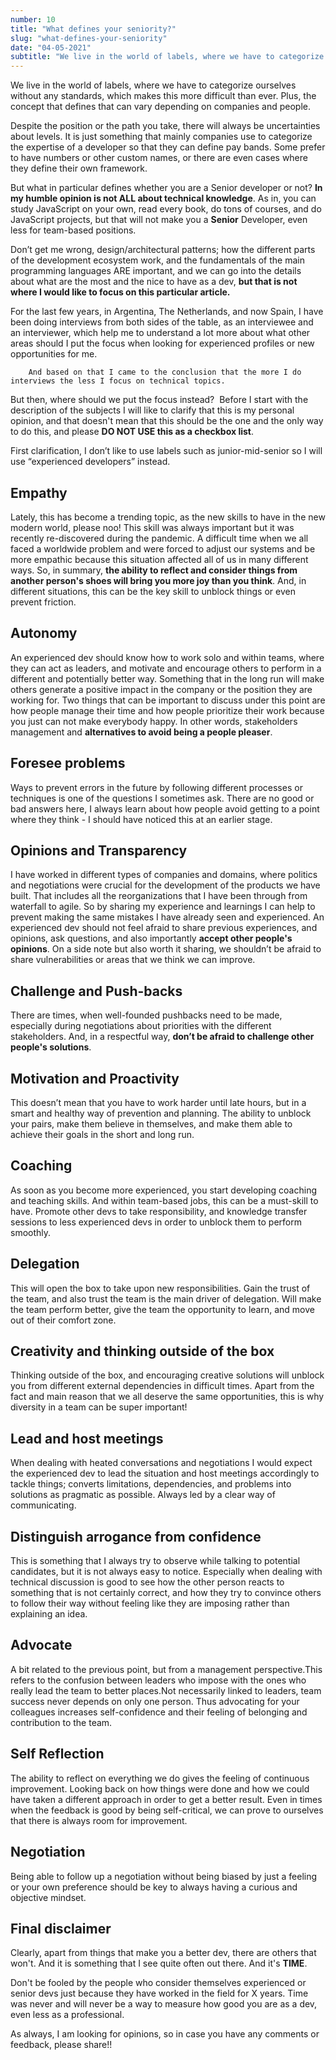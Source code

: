 ```yaml
---
number: 10
title: "What defines your seniority?"
slug: "what-defines-your-seniority"
date: "04-05-2021"
subtitle: "We live in the world of labels, where we have to categorize ourselves without any standards, which makes this more difficult than ever. Plus, the concept that defines that can vary depending on companies and people."
---
```


We live in the world of labels, where we have to categorize ourselves without any standards, which makes this more difficult than ever. Plus, the concept that defines that can vary depending on companies and people.

Despite the position or the path you take, there will always be uncertainties about levels. It is just something that mainly companies use to categorize the expertise of a developer so that they can define pay bands. Some prefer to have numbers or other custom names, or there are even cases where they define their own framework.

But what in particular defines whether you are a Senior developer or not? **In my humble opinion is not ALL about technical knowledge**. As in, you can study JavaScript on your own, read every book, do tons of courses, and do JavaScript projects, but that will not make you a **Senior** Developer, even less for team-based positions.

Don’t get me wrong, design/architectural patterns; how the different parts of the development ecosystem work, and the fundamentals of the main programming languages ARE important, and we can go into the details about what are the most and the nice to have as a dev, **but that is not where I would like to focus on this particular article.**

For the last few years, in Argentina, The Netherlands, and now Spain, I have been doing interviews from both sides of the table, as an interviewee and an interviewer, which help me to understand a lot more about what other areas should I put the focus when looking for experienced profiles or new opportunities for me.

        And based on that I came to the conclusion that the more I do interviews the less I focus on technical topics.

But then, where should we put the focus instead?  Before I start with the description of the subjects I will like to clarify that this is my personal opinion, and that doesn't mean that this should be the one and the only way to do this, and please **DO NOT USE this as a checkbox list**.

First clarification, I don’t like to use labels such as junior-mid-senior so I will use “experienced developers” instead.

## Empathy

Lately, this has become a trending topic, as the new skills to have in the new modern world, please noo! This skill was always important but it was recently re-discovered during the pandemic. A difficult time when we all faced a worldwide problem and were forced to adjust our systems and be more empathic because this situation affected all of us in many different ways. So, in summary, **the ability to reflect and consider things from another person's shoes will bring you more joy than you think**. And, in different situations, this can be the key skill to unblock things or even prevent friction.

## Autonomy

An experienced dev should know how to work solo and within teams, where they can act as leaders, and motivate and encourage others to perform in a different and potentially better way. Something that in the long run will make others generate a positive impact in the company or the position they are working for. Two things that can be important to discuss under this point are how people manage their time and how people prioritize their work because you just can not make everybody happy. In other words, stakeholders management and **alternatives to avoid being a people pleaser**.

## Foresee problems

Ways to prevent errors in the future by following different processes or techniques is one of the questions I sometimes ask. There are no good or bad answers here, I always learn about how people avoid getting to a point where they think - I should have noticed this at an earlier stage.

## Opinions and Transparency

I have worked in different types of companies and domains, where politics and negotiations were crucial for the development of the products we have built. That includes all the reorganizations that I have been through from waterfall to agile. So by sharing my experience and learnings I can help to prevent making the same mistakes I have already seen and experienced.
An experienced dev should not feel afraid to share previous experiences, and opinions, ask questions, and also importantly **accept other people's opinions**.
On a side note but also worth it sharing, we shouldn’t be afraid to share vulnerabilities or areas that we think we can improve.

## Challenge and Push-backs

There are times, when well-founded pushbacks need to be made, especially during negotiations about priorities with the different stakeholders. And, in a respectful way, **don’t be afraid to challenge other people's solutions**.

## Motivation and Proactivity

This doesn’t mean that you have to work harder until late hours, but in a smart and healthy way of prevention and planning. The ability to unblock your pairs, make them believe in themselves, and make them able to achieve their goals in the short and long run.

## Coaching

As soon as you become more experienced, you start developing coaching and teaching skills. And within team-based jobs, this can be a must-skill to have. Promote other devs to take responsibility, and knowledge transfer sessions to less experienced devs in order to unblock them to perform smoothly.

## Delegation

This will open the box to take upon new responsibilities. Gain the trust of the team, and also trust the team is the main driver of delegation. Will make the team perform better, give the team the opportunity to learn, and move out of their comfort zone.

## Creativity and thinking outside of the box

Thinking outside of the box, and encouraging creative solutions will unblock you from different external dependencies in difficult times. Apart from the fact and main reason that we all deserve the same opportunities, this is why diversity in a team can be super important!

## Lead and host meetings

When dealing with heated conversations and negotiations I would expect the experienced dev to lead the situation and host meetings accordingly to tackle things; converts limitations, dependencies, and problems into solutions as pragmatic as possible. Always led by a clear way of communicating.

## Distinguish arrogance from confidence

This is something that I always try to observe while talking to potential candidates, but it is not always easy to notice. Especially when dealing with technical discussion is good to see how the other person reacts to something that is not certainly correct, and how they try to convince others to follow their way without feeling like they are imposing rather than explaining an idea.

## Advocate

A bit related to the previous point, but from a management perspective.This refers to the confusion between leaders who impose with the ones who really lead the team to better places.Not necessarily linked to leaders, team success never depends on only one person. Thus advocating for your colleagues increases self-confidence and their feeling of belonging and contribution to the team.

## Self Reflection

The ability to reflect on everything we do gives the feeling of continuous improvement. Looking back on how things were done and how we could have taken a different approach in order to get a better result. Even in times when the feedback is good by being self-critical, we can prove to ourselves that there is always room for improvement.

## Negotiation

Being able to follow up a negotiation without being biased by just a feeling or your own preference should be key to always having a curious and objective mindset.

## Final disclaimer

Clearly, apart from things that make you a better dev, there are others that won't. And it is something that I see quite often out there. And it's **TIME**.

Don't be fooled by the people who consider themselves experienced or senior devs just because they have worked in the field for X years. Time was never and will never be a way to measure how good you are as a dev, even less as a professional.

As always, I am looking for opinions, so in case you have any comments or feedback, please share!!

